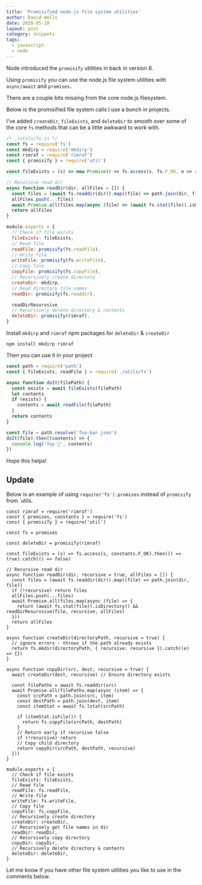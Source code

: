 ```yaml
---
title: 'Promisified node.js file system utilities'
author: David Wells
date: 2020-05-10
layout: post
category: snippets
tags:
  - javascript
  - node
---
```


Node introduced the `promisify` utilities in back in version 8.

Using `promisify` you can use the node.js file system utilities with `async/await` and `promises.`

There are a couple bits missing from the core node.js filesystem.

Below is the promisified file system calls I use a bunch in projects.

I've added `createDir`, `fileExists`, and `deleteDir` to smooth over some of the core `fs` methods that can be a little awkward to work with.

```js
/* ./utils/fs.js */
const fs = require('fs')
const mkdirp = require('mkdirp')
const rimraf = require('rimraf')
const { promisify } = require('util')

const fileExists = (s) => new Promise(r => fs.access(s, fs.F_OK, e => r(!e)))

// Recursive read dir
async function readDir(dir, allFiles = []) {
  const files = (await fs.readdir(dir)).map((file) => path.join(dir, file))
  allFiles.push(...files)
  await Promise.all(files.map(async (file) => (await fs.stat(file)).isDirectory() && readDir(file, allFiles)))
  return allFiles
}

module.exports = {
  // Check if file exists
  fileExists: fileExists,
  // Read file
  readFile: promisify(fs.readFile),
  // Write file
  writeFile: promisify(fs.writeFile),
  // Copy file
  copyFile: promisify(fs.copyFile),
  // Recursively create directory
  createDir: mkdirp,
  // Read directory file names
  readDir: promisify(fs.readdir),

  readDirResurvsive
  // Recursively delete directory & contents
  deleteDir: promisify(rimraf),
}
```

Install `mkdirp` and `rimraf` npm packages for `deleteDir` & `createDir`

```
npm install mkdirp rimraf
```

Then you can use it in your project

```js
const path = require('path')
const { fileExists, readFile } = require('./utils/fs')

async function doIt(filePath) {
  const exists = await fileExists(filePath)  
  let contents
  if (exists) {
    contents = await readFile(filePath)
  }
  return contents
}

const file = path.resolve('foo-bar.json')
doIt(file).then((contents) => {
  console.log('Yay 🎉', contents)
})
```

Hope this helps!

## Update

Below is an example of using `require('fs').promises` instead of `promisify` from `utils.

```
const rimraf = require('rimraf')
const { promises, constants } = require('fs')
const { promisify } = require('util')

const fs = promises

const deleteDir = promisify(rimraf)

const fileExists = (s) => fs.access(s, constants.F_OK).then(() => true).catch(() => false)

// Recursive read dir
async function readDir(dir, recursive = true, allFiles = []) {
  const files = (await fs.readdir(dir)).map((file) => path.join(dir, file))
  if (!recursive) return files
  allFiles.push(...files)
  await Promise.all(files.map(async (file) => {
    return (await fs.stat(file)).isDirectory() && readDirResurvsive(file, recursive, allFiles)
  }))
  return allFiles
}

async function createDir(directoryPath, recursive = true) {
  // ignore errors - throws if the path already exists
  return fs.mkdir(directoryPath, { recursive: recursive }).catch((e) => {})
}

async function copyDir(src, dest, recursive = true) {
  await createDir(dest, recursive) // Ensure directory exists

  const filePaths = await fs.readdir(src)
  await Promise.all(filePaths.map(async (item) => {
    const srcPath = path.join(src, item)
    const destPath = path.join(dest, item)
    const itemStat = await fs.lstat(srcPath)

    if (itemStat.isFile()) {
      return fs.copyFile(srcPath, destPath)
    }
    // Return early if recursive false
    if (!recursive) return
    // Copy child directory
    return copyDir(srcPath, destPath, recursive)
  }))
}

module.exports = {
  // Check if file exists
  fileExists: fileExists,
  // Read file
  readFile: fs.readFile,
  // Write file
  writeFile: fs.writeFile,
  // Copy file
  copyFile: fs.copyFile,
  // Recursively create directory
  createDir: createDir,
  // Recursively get file names in dir
  readDir: readDir,
  // Recursively copy directory
  copyDir: copyDir,
  // Recursively delete directory & contents
  deleteDir: deleteDir,
}
```

Let me know if you have other file system utilities you like to use in the comments below.
